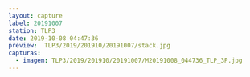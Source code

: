 ```yaml
---
layout: capture
label: 20191007
station: TLP3
date: 2019-10-08 04:47:36
preview:  TLP3/2019/201910/20191007/stack.jpg
capturas:
  - imagem: TLP3/2019/201910/20191007/M20191008_044736_TLP_3P.jpg
---
```

